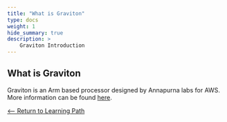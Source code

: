 ```yaml
---
title: "What is Graviton"
type: docs
weight: 1
hide_summary: true
description: >
    Graviton Introduction
---
```


## What is Graviton
Graviton is an Arm based processor designed by Annapurna labs for AWS. More information can be found [here](https://aws.amazon.com/pm/ec2-graviton/).

[<-- Return to Learning Path](/content/en/cloud/azure/#sections)
